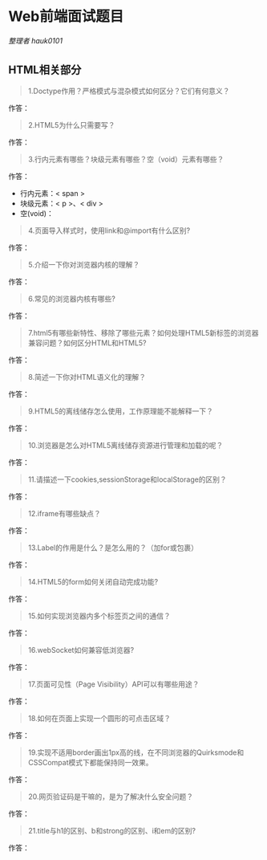 # Web前端面试题目
###### 整理者 hauk0101
## HTML相关部分

>1.Doctype作用？严格模式与混杂模式如何区分？它们有何意义？

作答：

>2.HTML5为什么只需要写<!DOCTYPE HTML>？

作答：

>3.行内元素有哪些？块级元素有哪些？空（void）元素有哪些？

作答：

* 行内元素：&lt; span &gt;
* 块级元素：&lt; p &gt;、&lt; div &gt;
* 空(void)：

>4.页面导入样式时，使用link和@import有什么区别?

作答： 

>5.介绍一下你对浏览器内核的理解？

作答：

>6.常见的浏览器内核有哪些?

作答：

>7.html5有哪些新特性、移除了哪些元素？如何处理HTML5新标签的浏览器兼容问题？如何区分HTML和HTML5?

作答：

>8.简述一下你对HTML语义化的理解？

作答：

>9.HTML5的离线储存怎么使用，工作原理能不能解释一下？

作答：

>10.浏览器是怎么对HTML5离线储存资源进行管理和加载的呢？

作答：

>11.请描述一下cookies,sessionStorage和localStorage的区别？

作答：

>12.iframe有哪些缺点？

作答：

>13.Label的作用是什么？是怎么用的？（加for或包裹）

作答：

>14.HTML5的form如何关闭自动完成功能?

作答：

>15.如何实现浏览器内多个标签页之间的通信？

作答：

>16.webSocket如何兼容低浏览器?

作答：

>17.页面可见性（Page Visibility）API可以有哪些用途？

作答：

>18.如何在页面上实现一个圆形的可点击区域？

作答：

>19.实现不适用border画出1px高的线，在不同浏览器的Quirksmode和CSSCompat模式下都能保持同一效果。

作答：

>20.网页验证码是干嘛的，是为了解决什么安全问题？

作答：

>21.title与h1的区别、b和strong的区别、i和em的区别?

作答：